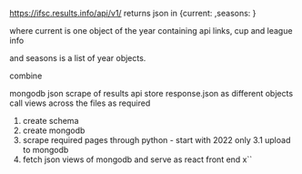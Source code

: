 https://ifsc.results.info/api/v1/
returns json in 
{current:
,seasons:
}

where current is one object of the year containing api links, cup and league info

and seasons is a list of year objects.


combine 

mongodb
json scrape of results api
store response.json as different objects
call views across the files as required

1. create schema 
2. create mongodb
3. scrape required pages through python - start with 2022 only 
3.1 upload to mongodb
4. fetch json views of mongodb and serve as react front end
x``